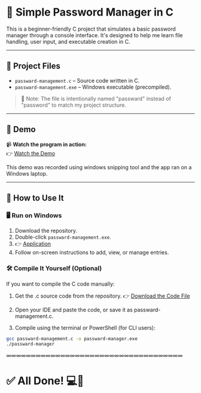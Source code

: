 # 🔐 Simple Password Manager in C

This is a beginner-friendly C project that simulates a basic password manager through a console interface. It's designed to help me learn file handling, user input, and executable creation in C.

---

## 📁 Project Files

- `passward-management.c` – Source code written in C.
- `passward-management.exe` – Windows executable (precompiled).

> 🎯 Note: The file is intentionally named "passward" instead of "password" to match my project structure.

---

## 🎥 Demo

📹 **Watch the program in action:**  
👉 [Watch the Demo](https://github.com/Yomo-Lopo/Passward-management-system/blob/main/Demo.mp4)

This demo was recorded using windows snipping tool and the app ran on a Windows laptop.

---

## 🧪 How to Use It

### 🖥️ Run on Windows
1. Download the repository.
2. Double-click `passward-management.exe`.
3.   👉 [Application](Passward-Manager.exe)
4. Follow on-screen instructions to add, view, or manage entries.

### 🛠️ Compile It Yourself (Optional)

If you want to compile the C code manually:

1. Get the .c source code from the repository.
👉 [Download the Code File](passward-manager.c) 

2. Open your IDE and paste the code, or save it as passward-management.c.

3. Compile using the terminal or PowerShell (for CLI users):


``` bash
gcc passward-management.c -o passward-manager.exe
./passward-manager
```
∞∞∞∞∞∞∞∞∞∞∞∞∞∞∞∞∞∞∞∞∞∞∞∞∞∞∞∞∞∞∞∞∞∞∞∞
# ✅ All Done! 💻🚀
